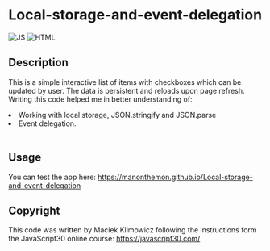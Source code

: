 # Local-storage-and-event-delegation

![JS](https://img.shields.io/badge/JavaScript-323330?style=for-the-badge&logo=javascript&logoColor=F7DF1E) ![HTML](https://img.shields.io/badge/HTML5-E34F26?style=for-the-badge&logo=html5&logoColor=white) 

## Description

This is a simple interactive list of items with checkboxes which can be updated by user. The data is persistent and reloads upon page refresh. Writing this code helped me in better understanding of:

<li>Working with local storage, JSON.stringify and JSON.parse</li>
<li>Event delegation.</li><br>

## Usage

You can test the app here: https://manonthemon.github.io/Local-storage-and-event-delegation

## Copyright

This code was written by Maciek Klimowicz following the instructions form the JavaScript30 online course: https://javascript30.com/